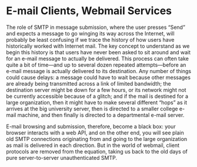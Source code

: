 # E-mail Clients, Webmail Services

The role of SMTP in message submission, where the user presses “Send” and expects a message to go
winging its way across the Internet, will probably be least confusing if we trace the history of how users
have historically worked with Internet mail.
The key concept to understand as we begin this history is that users have never been asked to sit
around and wait for an e-mail message to actually be delivered. This process can often take quite a bit of
time—and up to several dozen repeated attempts—before an e-mail message is actually delivered to its
destination. Any number of things could cause delays: a message could have to wait because other
messages are already being transmitted across a link of limited bandwidth; the destination server might
be down for a few hours, or its network might not be currently accessible because of a glitch; and if the
mail is destined for a large organization, then it might have to make several different “hops” as it arrives
at the big university server, then is directed to a smaller college e-mail machine, and then finally is
directed to a departmental e-mail server.

E-mail browsing and submission, therefore, become a black box: your browser interacts with a web
API, and on the other end, you will see plain old SMTP connections originating from and going to the
large organization as mail is delivered in each direction. But in the world of webmail, client protocols are
removed from the equation, taking us back to the old days of pure server-to-server unauthenticated
SMTP.
